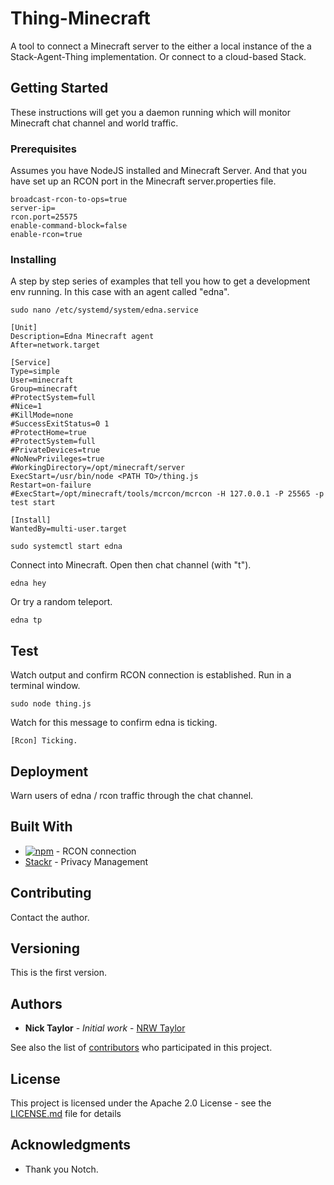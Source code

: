 # Thing-Minecraft

A tool to connect a Minecraft server to the either a local instance of the a Stack-Agent-Thing implementation. Or connect to a cloud-based Stack.

## Getting Started

These instructions will get you a daemon running which will monitor Minecraft chat channel and world traffic.

### Prerequisites

Assumes you have NodeJS installed and Minecraft Server. And that you have set up an RCON port in the Minecraft server.properties file.

```
broadcast-rcon-to-ops=true
server-ip=
rcon.port=25575
enable-command-block=false
enable-rcon=true
```

### Installing

A step by step series of examples that tell you how to get a development env running.  In this case with an agent called "edna".

```
sudo nano /etc/systemd/system/edna.service
```

```
[Unit]
Description=Edna Minecraft agent
After=network.target

[Service]
Type=simple
User=minecraft
Group=minecraft
#ProtectSystem=full
#Nice=1
#KillMode=none
#SuccessExitStatus=0 1
#ProtectHome=true
#ProtectSystem=full
#PrivateDevices=true
#NoNewPrivileges=true
#WorkingDirectory=/opt/minecraft/server
ExecStart=/usr/bin/node <PATH TO>/thing.js
Restart=on-failure
#ExecStart=/opt/minecraft/tools/mcrcon/mcrcon -H 127.0.0.1 -P 25565 -p test start

[Install]
WantedBy=multi-user.target
```

```
sudo systemctl start edna
```


Connect into Minecraft. Open then chat channel (with "t").
```
edna hey
```

Or try a random teleport.
```
edna tp
```


## Test

Watch output and confirm RCON connection is established. Run in a terminal window.
```
sudo node thing.js
```

Watch for this message to confirm edna is ticking.

```
[Rcon] Ticking.
```


## Deployment

Warn users of edna / rcon traffic through the chat channel.

## Built With

* [![npm](https://img.shields.io/npm/v/rcon.svg)](https://www.npmjs.com/package/rcon) - RCON connection
* [Stackr](https://stackr.ca/) - Privacy Management

## Contributing

Contact the author.

## Versioning

This is the first version.

## Authors

* **Nick Taylor** - *Initial work* - [NRW Taylor](https://github.com/nrwtaylor)

See also the list of [contributors](https://github.com/nrwtaylor/contributors) who participated in this project.

## License

This project is licensed under the Apache 2.0 License - see the [LICENSE.md](LICENSE.md) file for details

## Acknowledgments

* Thank you Notch.
